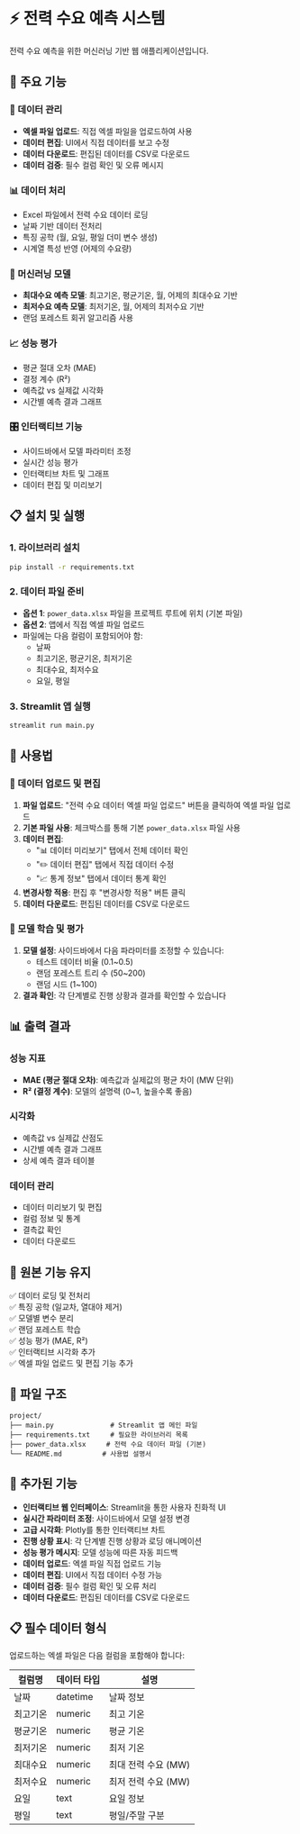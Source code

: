 # ⚡ 전력 수요 예측 시스템

전력 수요 예측을 위한 머신러닝 기반 웹 애플리케이션입니다.

## 🚀 주요 기능

### 📁 데이터 관리
- **엑셀 파일 업로드**: 직접 엑셀 파일을 업로드하여 사용
- **데이터 편집**: UI에서 직접 데이터를 보고 수정
- **데이터 다운로드**: 편집된 데이터를 CSV로 다운로드
- **데이터 검증**: 필수 컬럼 확인 및 오류 메시지

### 📊 데이터 처리
- Excel 파일에서 전력 수요 데이터 로딩
- 날짜 기반 데이터 전처리
- 특징 공학 (월, 요일, 평일 더미 변수 생성)
- 시계열 특성 반영 (어제의 수요량)

### 🤖 머신러닝 모델
- **최대수요 예측 모델**: 최고기온, 평균기온, 월, 어제의 최대수요 기반
- **최저수요 예측 모델**: 최저기온, 월, 어제의 최저수요 기반
- 랜덤 포레스트 회귀 알고리즘 사용

### 📈 성능 평가
- 평균 절대 오차 (MAE)
- 결정 계수 (R²)
- 예측값 vs 실제값 시각화
- 시간별 예측 결과 그래프

### 🎛️ 인터랙티브 기능
- 사이드바에서 모델 파라미터 조정
- 실시간 성능 평가
- 인터랙티브 차트 및 그래프
- 데이터 편집 및 미리보기

## 📋 설치 및 실행

### 1. 라이브러리 설치
```bash
pip install -r requirements.txt
```

### 2. 데이터 파일 준비
- **옵션 1**: `power_data.xlsx` 파일을 프로젝트 루트에 위치 (기본 파일)
- **옵션 2**: 앱에서 직접 엑셀 파일 업로드
- 파일에는 다음 컬럼이 포함되어야 함:
  - 날짜
  - 최고기온, 평균기온, 최저기온
  - 최대수요, 최저수요
  - 요일, 평일

### 3. Streamlit 앱 실행
```bash
streamlit run main.py
```

## 🎯 사용법

### 📁 데이터 업로드 및 편집
1. **파일 업로드**: "전력 수요 데이터 엑셀 파일 업로드" 버튼을 클릭하여 엑셀 파일 업로드
2. **기본 파일 사용**: 체크박스를 통해 기본 `power_data.xlsx` 파일 사용
3. **데이터 편집**: 
   - "📊 데이터 미리보기" 탭에서 전체 데이터 확인
   - "✏️ 데이터 편집" 탭에서 직접 데이터 수정
   - "📈 통계 정보" 탭에서 데이터 통계 확인
4. **변경사항 적용**: 편집 후 "변경사항 적용" 버튼 클릭
5. **데이터 다운로드**: 편집된 데이터를 CSV로 다운로드

### 🤖 모델 학습 및 평가
1. **모델 설정**: 사이드바에서 다음 파라미터를 조정할 수 있습니다:
   - 테스트 데이터 비율 (0.1~0.5)
   - 랜덤 포레스트 트리 수 (50~200)
   - 랜덤 시드 (1~100)
2. **결과 확인**: 각 단계별로 진행 상황과 결과를 확인할 수 있습니다

## 📊 출력 결과

### 성능 지표
- **MAE (평균 절대 오차)**: 예측값과 실제값의 평균 차이 (MW 단위)
- **R² (결정 계수)**: 모델의 설명력 (0~1, 높을수록 좋음)

### 시각화
- 예측값 vs 실제값 산점도
- 시간별 예측 결과 그래프
- 상세 예측 결과 테이블

### 데이터 관리
- 데이터 미리보기 및 편집
- 컬럼 정보 및 통계
- 결측값 확인
- 데이터 다운로드

## 🔧 원본 기능 유지

✅ 데이터 로딩 및 전처리  
✅ 특징 공학 (일교차, 열대야 제거)  
✅ 모델별 변수 분리  
✅ 랜덤 포레스트 학습  
✅ 성능 평가 (MAE, R²)  
✅ 인터랙티브 시각화 추가  
✅ 엑셀 파일 업로드 및 편집 기능 추가  

## 📁 파일 구조

```
project/
├── main.py              # Streamlit 앱 메인 파일
├── requirements.txt     # 필요한 라이브러리 목록
├── power_data.xlsx     # 전력 수요 데이터 파일 (기본)
└── README.md          # 사용법 설명서
```

## 🎨 추가된 기능

- **인터랙티브 웹 인터페이스**: Streamlit을 통한 사용자 친화적 UI
- **실시간 파라미터 조정**: 사이드바에서 모델 설정 변경
- **고급 시각화**: Plotly를 통한 인터랙티브 차트
- **진행 상황 표시**: 각 단계별 진행 상황과 로딩 애니메이션
- **성능 평가 메시지**: 모델 성능에 따른 자동 피드백
- **데이터 업로드**: 엑셀 파일 직접 업로드 기능
- **데이터 편집**: UI에서 직접 데이터 수정 가능
- **데이터 검증**: 필수 컬럼 확인 및 오류 처리
- **데이터 다운로드**: 편집된 데이터를 CSV로 다운로드

## 📋 필수 데이터 형식

업로드하는 엑셀 파일은 다음 컬럼을 포함해야 합니다:

| 컬럼명 | 데이터 타입 | 설명 |
|--------|-------------|------|
| 날짜 | datetime | 날짜 정보 |
| 최고기온 | numeric | 최고 기온 |
| 평균기온 | numeric | 평균 기온 |
| 최저기온 | numeric | 최저 기온 |
| 최대수요 | numeric | 최대 전력 수요 (MW) |
| 최저수요 | numeric | 최저 전력 수요 (MW) |
| 요일 | text | 요일 정보 |
| 평일 | text | 평일/주말 구분 | 
